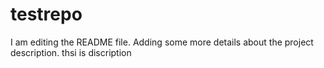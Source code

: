 # testrepo

I am editing the README file. Adding some more details about the project description.
thsi is discription
